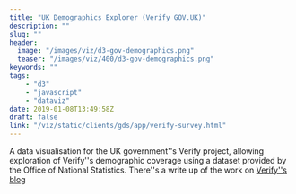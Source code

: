 ```yaml
---
title: "UK Demographics Explorer (Verify GOV.UK)"
description: ""
slug: ""
header:
  image: "/images/viz/d3-gov-demographics.png"
  teaser: "/images/viz/400/d3-gov-demographics.png"
keywords: ""
tags:
    - "d3"
    - "javascript"
    - "dataviz"
date: 2019-01-08T13:49:58Z
draft: false
link: "/viz/static/clients/gds/app/verify-survey.html"
---
```

A data visualisation for the UK government''s Verify
project, allowing exploration of Verify''s demographic coverage using a dataset
provided by the Office of National Statistics. There''s a write up of the work
on <a href="https://identityassurance.blog.gov.uk/tag/demographics/">Verify''s
blog
</a><!--more-->
